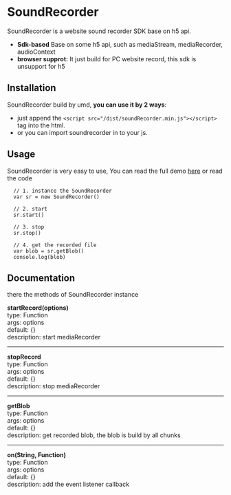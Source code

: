 # SoundRecorder

SoundRecorder is a website sound recorder SDK base on h5 api.

* **Sdk-based** Base on some h5 api, such as mediaStream, mediaRecorder, audioContext
* **browser supprot:** It just build for PC website record, this sdk is unsupport for h5

## Installation

SoundRecorder build by umd, **you can use it by 2 ways**:

* just append the `<script src="/dist/soundRecorder.min.js"></script>` tag into the html.
* or you can import soundrecorder in to your js.

## Usage

SoundRecorder is very easy to use, You can read the full demo [here](https://ldlh615.github.io/SoundRecorder/) or read the code

```
  // 1. instance the SoundRecorder
  var sr = new SoundRecorder() 

  // 2. start
  sr.start()

  // 3. stop
  sr.stop()

  // 4. get the recorded file
  var blob = sr.getBlob()
  console.log(blob)
```

## Documentation

there the methods of SoundRecorder instance   

  **startRecord(options)**  
  type: Function  
  args: options  
  default: {}  
  description: start mediaRecorder
  
  ---

  **stopRecord**  
  type: Function  
  args: options  
  default: {}  
  description: stop mediaRecorder

  ---

  **getBlob**  
  type: Function  
  args: options  
  default: {}  
  description: get recorded blob, the blob is build by all chunks

  ---

  **on(String, Function)**  
  type: Function  
  args: options  
  default: {}  
  description: add the event listener callback